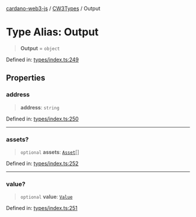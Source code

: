 [cardano-web3-js](../../../../index.md) / [CW3Types](../index.md) / Output

# Type Alias: Output

> **Output** = `object`

Defined in: [types/index.ts:249](https://github.com/xray-network/cardano-web3-js/blob/main/src/types/index.ts#L249)

## Properties

### address

> **address**: `string`

Defined in: [types/index.ts:250](https://github.com/xray-network/cardano-web3-js/blob/main/src/types/index.ts#L250)

***

### assets?

> `optional` **assets**: [`Asset`](Asset.md)[]

Defined in: [types/index.ts:252](https://github.com/xray-network/cardano-web3-js/blob/main/src/types/index.ts#L252)

***

### value?

> `optional` **value**: [`Value`](Value.md)

Defined in: [types/index.ts:251](https://github.com/xray-network/cardano-web3-js/blob/main/src/types/index.ts#L251)
